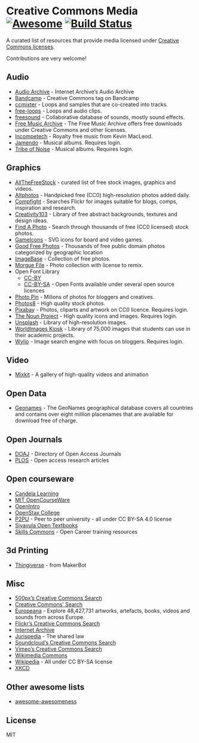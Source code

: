 Creative Commons Media [![Awesome](https://cdn.rawgit.com/sindresorhus/awesome/d7305f38d29fed78fa85652e3a63e154dd8e8829/media/badge.svg)](https://github.com/sindresorhus/awesome) [![Build Status](https://travis-ci.org/shime/creative-commons-media.svg?branch=master)](https://travis-ci.org/shime/creative-commons-media)
==============================================================================================================================================================================================================================================================================================================================

A curated list of resources that provide media licensed under [Creative Commons licenses](https://creativecommons.org/licenses/).

Contributions are very welcome!

Audio
-----

-   [Audio Archive](https://archive.org/details/audio) - Internet Archive’s Audio Archive
-   [Bandcamp](https://bandcamp.com/tag/creative-commons) - Creative Commons tag on Bandcamp
-   [ccmixter](http://ccmixter.org/) - Loops and samples that are co-created into tracks.
-   [free-loops](http://free-loops.com/) - Loops and audio clips.
-   [freesound](http://www.freesound.org/) - Collaborative database of sounds, mostly sound effects.
-   [Free Music Archive](https://www.freemusicarchive.org/) - The Free Music Archive offers free downloads under Creative Commons and other licenses.
-   [Incompetech](http://incompetech.com/music/) - Royalty free music from Kevin MacLeod.
-   [Jamendo](http://jamendo.com) - Musical albums. Requires login.
-   [Tribe of Noise](http://www.tribeofnoise.com/) - Musical albums. Requires login.

Graphics
--------

-   [AllTheFreeStock](http://allthefreestock.com/) - curated list of free stock images, graphics and videos.
-   [Altphotos](https://altphotos.com) - Handpicked free (CC0) high-resolution photos added daily.
-   [Compfight](http://www.compfight.com/) - Searches Flickr for images suitable for blogs, comps, inspiration and research.
-   [Creativity103](http://creativity103.com/) - Library of free abstract backgrounds, textures and design ideas.
-   [Find A Photo](http://finda.photo/) - Search through thousands of free (CC0 licensed) stock photos.
-   [GameIcons](http://game-icons.net/) - SVG icons for board and video games.
-   [Good Free Photos](https://www.goodfreephotos.com) - Thousands of free public domain photos categorized by geographic location
-   [ImageBase](http://imagebase.net/) - Collection of free photos.
-   [Morgue File](http://www.morguefile.com/archive/) - Photo collection with license to remix.
-   Open Font Library
    -   [CC-BY](https://fontlibrary.org/en/search?license=CC-BY)
    -   [CC-BY-SA](https://fontlibrary.org/en/search?license=CC-BY-SA) - Open Fonts available under several open source licences
-   [Photo Pin](http://photopin.com/) - Milions of photos for bloggers and creatives.
-   [Photos8](http://photos8.com/) - High quality stock photos.
-   [Pixabay](https://pixabay.com/) - Photos, cliparts and artwork on CC0 licence. Requires login.
-   [The Noun Project](http://thenounproject.com/) - High quality icons and images. Requires login.
-   [Unsplash](https://unsplash.com/) - Library of high-resolution images.
-   [WorldImages Kiosk](http://worldimages.sjsu.edu/) - Library of 75,000 images that students can use in their academic projects.
-   [Wylio](http://wylio.com/) - Image search engine with focus on bloggers. Requires login.

Video
-----

-   [Mixkit](https://mixkit.co/) - A gallery of high-quality videos and animation

Open Data
---------

-   [Geonames](http://www.geonames.org/) - The GeoNames geographical database covers all countries and contains over eight million placenames that are available for download free of charge.

Open Journals
-------------

-   [DOAJ](https://doaj.org/) - Directory of Open Access Journals
-   [PLOS](https://www.plos.org/) - Open access research articles

Open courseware
---------------

-   [Candela Learning](https://courses.candelalearning.com/catalog/lumen)
-   [MIT OpenCourseWare](http://ocw.mit.edu)
-   [OpenIntro](https://www.openintro.org/)
-   [OpenStax College](https://www.openstaxcollege.org/)
-   [P2PU](https://www.p2pu.org/en/) - Peer to peer university - all under CC BY-SA 4.0 license
-   [Siyavula Open Textbooks](http://www.siyavula.com/work-oer.html#BOOKS)
-   [Skills Commons](https://www.skillscommons.org/) - Open Career training resources

3d Printing
-----------

-   [Thingiverse](https://www.thingiverse.com/) - from MakerBot

Misc
----

-   [500px’s Creative Commons Search](http://500px.com/creativecommons)
-   [Creative Commons’ Search](http://search.creativecommons.org/)
-   [Europeana](http://www.europeana.eu/portal/) - Explore 48,427,731 artworks, artefacts, books, videos and sounds from across Europe.
-   [Flickr’s Creative Commons Search](https://www.flickr.com/creativecommons/)
-   [Internet Archive](https://archive.org)
-   [Jurispedia](http://jurispedia.org) - The shared law
-   [Soundcloud’s Creative Commons Search](https://soundcloud.com/search/sounds?filter.license=to_share)
-   [Vimeo’s Creative Commons Search](http://vimeo.com/creativecommons)
-   [Wikimedia Commons](http://commons.wikimedia.org/)
-   [Wikipedia](https://wikipedia.org) - All under CC BY-SA license
-   [XKCD](https://xkcd.com/)

Other awesome lists
-------------------

-   [awesome-awesomeness](https://github.com/bayandin/awesome-awesomeness)

License
-------

MIT
